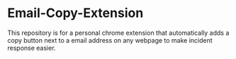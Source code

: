 # Email-Copy-Extension
This repository is for a personal chrome extension that automatically adds a copy button next to a email address on any webpage to make incident response easier.
